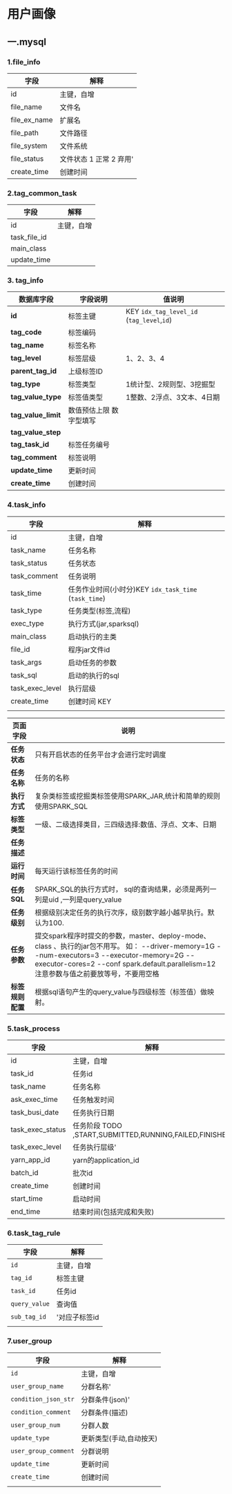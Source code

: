 # 用户画像

## 一.mysql

### 1.file_info

| 字段         | 解释                    |
| ------------ | ----------------------- |
| id           | 主键，自增              |
| file_name    | 文件名                  |
| file_ex_name | 扩展名                  |
| file_path    | 文件路径                |
| file_system  | 文件系统                |
| file_status  | 文件状态 1 正常 2 弃用' |
| create_time  | 创建时间                |



### 2.tag_common_task

| 字段         | 解释       |
| ------------ | ---------- |
| id           | 主键，自增 |
| task_file_id |            |
| main_class   |            |
| update_time  |            |



### 3. tag_info

| **数据库字段**      | **字段说明**            | **值说明**                                |
| ------------------- | ----------------------- | ----------------------------------------- |
| **id**              | 标签主键                | KEY `idx_tag_level_id` (`tag_level`,`id`) |
| **tag_code**        | 标签编码                |                                           |
| **tag_name**        | 标签名称                |                                           |
| **tag_level**       | 标签层级                | 1、2、3、4                                |
| **parent_tag_id**   | 上级标签ID              |                                           |
| **tag_type**        | 标签类型                | 1统计型、2规则型、3挖掘型                 |
| **tag_value_type**  | 标签值类型              | 1整数、2浮点、3文本、4日期                |
| **tag_value_limit** | 数值预估上限 数字型填写 |                                           |
| **tag_value_step**  |                         |                                           |
| **tag_task_id**     | 标签任务编号            |                                           |
| **tag_comment**     | 标签说明                |                                           |
| **update_time**     | 更新时间                |                                           |
| **create_time**     | 创建时间                |                                           |

### 4.task_info

| 字段            | 解释                                                  |
| --------------- | ----------------------------------------------------- |
| id              | 主键，自增                                            |
| task_name       | 任务名称                                              |
| task_status     | 任务状态                                              |
| task_comment    | 任务说明                                              |
| task_time       | 任务作业时间(小时分)KEY `idx_task_time` (`task_time`) |
| task_type       | 任务类型(标签,流程)                                   |
| exec_type       | 执行方式(jar,sparksql)                                |
| main_class      | 启动执行的主类                                        |
| file_id         | 程序jar文件id                                         |
| task_args       | 启动任务的参数                                        |
| task_sql        | 启动的执行的sql                                       |
| task_exec_level | 执行层级                                              |
| create_time     | 创建时间 KEY                                          |
|                 |                                                       |

| **页面字段**     | **说明**                                                     |
| ---------------- | ------------------------------------------------------------ |
| **任务状态**     | 只有开启状态的任务平台才会进行定时调度                       |
| **任务名称**     | 任务的名称                                                   |
| **执行方式**     | 复杂类标签或挖掘类标签使用SPARK_JAR,统计和简单的规则使用SPARK_SQL |
| **标签类型**     | 一级、二级选择类目，三四级选择:数值、浮点、文本、日期        |
| **任务描述**     |                                                              |
| **运行时间**     | 每天运行该标签任务的时间                                     |
| **任务SQL**      | SPARK_SQL的执行方式时，  sql的查询结果，必须是两列一列是uid ,一列是query_value |
| **任务级别**     | 根据级别决定任务的执行次序，级别数字越小越早执行。默认为100. |
| **任务参数**     | 提交spark程序时提交的参数，master、deploy-mode、class 、执行的jar包不用写。   如：   --driver-memory=1G    --num-executors=3    --executor-memory=2G    --executor-cores=2   --conf spark.default.parallelism=12   注意参数与值之前要放等号，不要用空格 |
| **标签规则配置** | 根据sql语句产生的query_value与四级标签（标签值）做映射。     |

### 5.task_process

| 字段             | 解释                                                   |
| ---------------- | ------------------------------------------------------ |
| id               | 主键，自增                                             |
| task_id          | 任务id                                                 |
| task_name        | 任务名称                                               |
| ask_exec_time    | 任务触发时间                                           |
| task_busi_date   | 任务执行日期                                           |
| task_exec_status | 任务阶段 TODO ,START,SUBMITTED,RUNNING,FAILED,FINISHED |
| task_exec_level  | 任务执行层级'                                          |
| yarn_app_id      | yarn的application_id                                   |
| batch_id         | 批次id                                                 |
| create_time      | 创建时间                                               |
| start_time       | 启动时间                                               |
| end_time         | 结束时间(包括完成和失败)                               |

### 6.task_tag_rule

| 字段          | 解释          |
| ------------- | ------------- |
| `id`          | 主键，自增    |
| `tag_id`      | 标签主键      |
| `task_id`     | 任务id        |
| `query_value` | 查询值        |
| `sub_tag_id`  | '对应子标签id |
|               |               |



### 7.user_group

| 字段                 | 解释                    |
| -------------------- | ----------------------- |
| `id`                 | 主键，自增              |
| `user_group_name`    | 分群名称'               |
| `condition_json_str` | 分群条件(json)'         |
| `condition_comment`  | 分群条件(描述)          |
| `user_group_num`     | 分群人数                |
| `update_type`        | 更新类型(手动,自动按天) |
| `user_group_comment` | 分群说明                |
| `update_time`        | 更新时间                |
| `create_time`        | 创建时间                |
|                      |                         |

